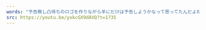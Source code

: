 ```yaml
---
words: "予告無し凸待ちのロゴを作りながら羊にだけは予告しようかなって思ってたんだよね"
src: https://youtu.be/yxkcGX9dAVQ?t=1735
---
```


<!-- https://twitter.com/9629kuroniku/status/1407201419262713858 -->
